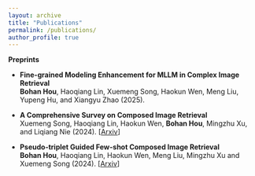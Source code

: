 ```yaml
---
layout: archive
title: "Publications"
permalink: /publications/
author_profile: true
---
```


**Preprints**  

- **Fine-grained Modeling Enhancement for MLLM in Complex Image Retrieval**  
**Bohan Hou**, Haoqiang Lin, Xuemeng Song, Haokun Wen, Meng Liu, Yupeng Hu, and Xiangyu Zhao (2025).
- **A Comprehensive Survey on Composed Image Retrieval**  
Xuemeng Song, Haoqiang Lin, Haokun Wen, **Bohan Hou**, Mingzhu Xu, and Liqiang Nie (2024).  \[[Arxiv](#)\]

- **Pseudo-triplet Guided Few-shot Composed Image Retrieval**  
**Bohan Hou**, Haoqiang Lin, Haokun Wen, Meng Liu, Mingzhu Xu and Xuemeng Song (2024).  [[Arxiv](https://arxiv.org/abs/2407.06001)]

